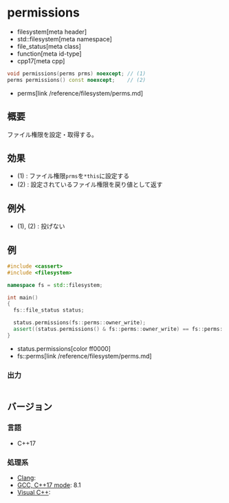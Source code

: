 # permissions
* filesystem[meta header]
* std::filesystem[meta namespace]
* file_status[meta class]
* function[meta id-type]
* cpp17[meta cpp]

```cpp
void permissions(perms prms) noexcept; // (1)
perms permissions() const noexcept;    // (2)
```
* perms[link /reference/filesystem/perms.md]

## 概要
ファイル権限を設定・取得する。


## 効果
- (1) : ファイル権限`prms`を`*this`に設定する
- (2) : 設定されているファイル権限を戻り値として返す


## 例外
- (1), (2) : 投げない


## 例
```cpp example
#include <cassert>
#include <filesystem>

namespace fs = std::filesystem;

int main()
{
  fs::file_status status;

  status.permissions(fs::perms::owner_write);
  assert((status.permissions() & fs::perms::owner_write) == fs::perms::owner_write);
}
```
* status.permissions[color ff0000]
* fs::perms[link /reference/filesystem/perms.md]

### 出力
```
```

## バージョン
### 言語
- C++17

### 処理系
- [Clang](/implementation.md#clang):
- [GCC, C++17 mode](/implementation.md#gcc): 8.1
- [Visual C++](/implementation.md#visual_cpp):
